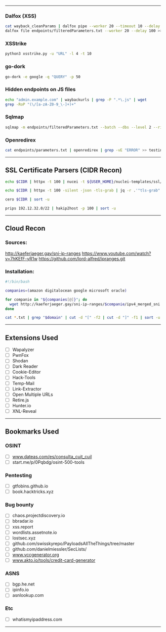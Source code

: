 -- - 
### Dalfox (XSS)
```bash
cat wayback_cleanParams | dalfox pipe --worker 20 --timeout 10 --delay 100
dalfox file endpoints/filteredParameters.txt --worker 20 --delay 100 >> testing/xss_results.txt 2> testing/dalfox_errors.log
```

### XSStrike
```bash
python3 xsstrike.py -u "URL" -l 4 -t 10
```

### go-dork 
```bash
go-dork -e google -q "QUERY" -p 50
```

### Hidden endpoints on JS files

``` bash
echo "admin.example.com" | waybackurls | grep -P ".*\.js" | wget
grep -RoP "(\/[a-zA-Z0-9_\-]+)+"
```

### Sqlmap
```bash
sqlmap -m endpoints/filteredParameters.txt --batch --dbs --level 2 --risk 2 --timeout 10 --tamper="space2comment,between,randomcase" > testing/sqli_results.txt
```

### Openredirex
```bash
cat endpoints/parameters.txt | openredirex | grep -vE "ERROR" >> testing/openRedirect_results.txt
```

---
## SSL Certificate Parsers (CIDR Recon)

```bash
echo $CIDR | httpx -t 100 | nucei -t ${USER_HOME}/nuclei-templates/ssl/ssl-dns-names.yaml | cut -d " " -f7|cut -d "]" - f1 | sed 's/[//' | sed 's/,/\n/g'| sort -u 
```

```bash
echo $CIDR | httpx -t 100 -silent -json -tls-grab | jq -r .'"tls-grab".dns_names[]' | sort -u 
```

```bash
cero $CIDR | sort -u 
```

```bash
prips 192.12.32.0/22 | hakip2host -p 100 | sort -u
```

--- 
## Cloud Recon 

### Sources: 
http://kaeferjaeger.gay/sni-ip-ranges
https://www.youtube.com/watch?v=7hKEfF-yR1w
https://github.com/lord-alfred/ipranges.git

### Installation: 

```bash
#!/bin/bash

companies=(amazon digitalocean google microsoft oracle)

for companie in "${companies[@]}"; do
  wget http://kaeferjaeger.gay/sni-ip-ranges/$companie/ipv4_merged_sni.txt -O ipv4_${companie}_merged_sni.txt
done

cat *.txt | grep "$domain" | cut -d "[" -f2 | cut -d "]" -f1 | sort -u | grep "$domain"
```
--- 
## Extensions Used

- [ ] Wapalyzer
- [ ] PwnFox
- [ ] Shodan
- [ ] Dark Reader
- [ ] Cookie-Editor
- [ ] Hack-Tools
- [ ] Temp-Mail
- [ ] Link-Extractor
- [ ] Open Multiple URLs
- [ ] Retire.js
- [ ] Hunter.io
- [ ] XNL-Reveal

---
## Bookmarks Used

### OSINT
- [ ] www.dateas.com/es/consulta_cuit_cuil
- [ ] start.me/p/0Pqbdg/osint-500-tools
### Pentesting
- [ ] gtfobins.github.io
- [ ] book.hacktricks.xyz
### Bug bounty
- [ ] chaos.projectdiscovery.io
- [ ] bbradar.io
- [ ] xss.report
- [ ] wordlists.assetnote.io
- [ ] lostsec.xyz
- [ ] github.com/swisskyrepo/PayloadsAllTheThings/tree/master
- [ ] github.com/danielmiessler/SecLists/
- [ ] www.vccgenerator.org
- [ ] www.akto.io/tools/credit-card-generator
### ASNS
- [ ] bgp.he.net
- [ ] ipinfo.io
- [ ] asnlookup.com
### Etc
- [ ] whatismyipaddress.com

----
